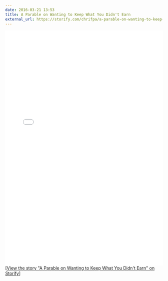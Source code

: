 ```yaml
---
date: 2016-03-21 13:53
title: A Parable on Wanting to Keep What You Didn't Earn
external_url: https://storify.com/chrifpa/a-parable-on-wanting-to-keep-what-you-didn-t-earn
---
```


<div class="storify"><iframe src="//storify.com/chrifpa/a-parable-on-wanting-to-keep-what-you-didn-t-earn/embed?header=false&border=false" width="100%" height="750" frameborder="no" allowtransparency="true"></iframe><script src="//storify.com/chrifpa/a-parable-on-wanting-to-keep-what-you-didn-t-earn.js?header=false&border=false"></script><noscript>[<a href="//storify.com/chrifpa/a-parable-on-wanting-to-keep-what-you-didn-t-earn" target="_blank">View the story "A Parable on Wanting to Keep What You Didn't Earn" on Storify</a>]</noscript></div>

